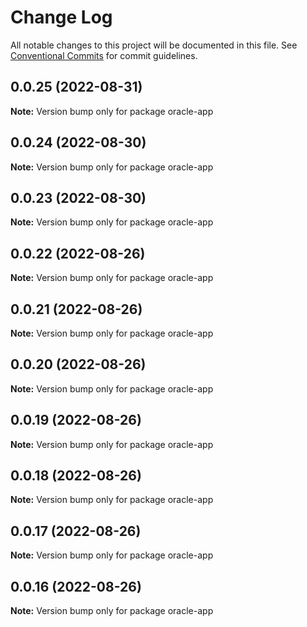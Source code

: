 # Change Log

All notable changes to this project will be documented in this file.
See [Conventional Commits](https://conventionalcommits.org) for commit guidelines.

## 0.0.25 (2022-08-31)

**Note:** Version bump only for package oracle-app





## 0.0.24 (2022-08-30)

**Note:** Version bump only for package oracle-app





## 0.0.23 (2022-08-30)

**Note:** Version bump only for package oracle-app





## 0.0.22 (2022-08-26)

**Note:** Version bump only for package oracle-app





## 0.0.21 (2022-08-26)

**Note:** Version bump only for package oracle-app





## 0.0.20 (2022-08-26)

**Note:** Version bump only for package oracle-app





## 0.0.19 (2022-08-26)

**Note:** Version bump only for package oracle-app





## 0.0.18 (2022-08-26)

**Note:** Version bump only for package oracle-app





## 0.0.17 (2022-08-26)

**Note:** Version bump only for package oracle-app





## 0.0.16 (2022-08-26)

**Note:** Version bump only for package oracle-app
